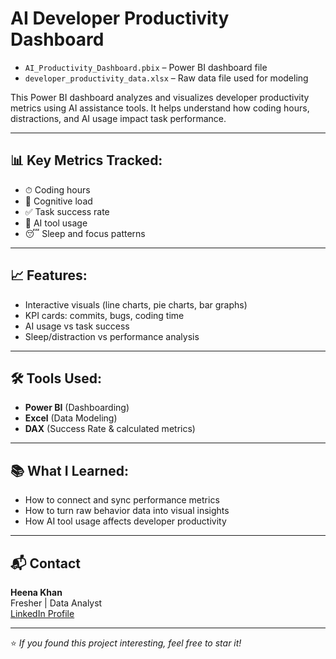
# AI Developer Productivity Dashboard

- `AI_Productivity_Dashboard.pbix` – Power BI dashboard file
- `developer_productivity_data.xlsx` – Raw data file used for modeling

This Power BI dashboard analyzes and visualizes developer productivity metrics using AI assistance tools. It helps understand how coding hours, distractions, and AI usage impact task performance.

---

## 📊 Key Metrics Tracked:

- ⏱ Coding hours
- 🧠 Cognitive load
- ✅ Task success rate
- 🧠 AI tool usage
- 😴 Sleep and focus patterns

---

## 📈 Features:

- Interactive visuals (line charts, pie charts, bar graphs)
- KPI cards: commits, bugs, coding time
- AI usage vs task success
- Sleep/distraction vs performance analysis

---

## 🛠 Tools Used:

- **Power BI** (Dashboarding)
- **Excel** (Data Modeling)
- **DAX** (Success Rate & calculated metrics)

---

## 📚 What I Learned:

- How to connect and sync performance metrics
- How to turn raw behavior data into visual insights
- How AI tool usage affects developer productivity


---

## 📬 Contact

**Heena Khan**  
Fresher | Data Analyst  
[LinkedIn Profile](https://www.linkedin.com/in/heena-khan-1942b9353)

---

⭐ *If you found this project interesting, feel free to star it!*
